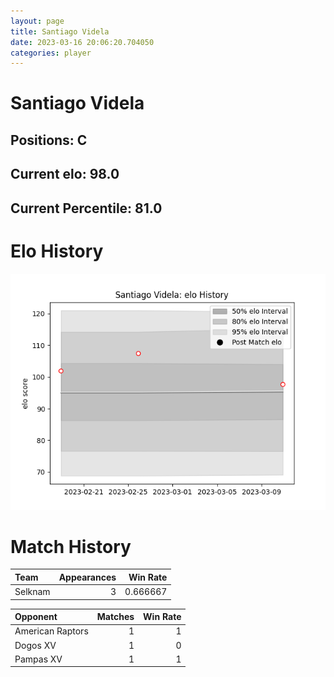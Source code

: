 ```yaml
---  
layout: page  
title: Santiago Videla  
date: 2023-03-16 20:06:20.704050  
categories: player  
---
```

# Santiago Videla

## Positions: C

## Current elo: 98.0

## Current Percentile: 81.0

# Elo History


![elo history](history_SantiagoVidela.png)
# Match History


| Team    |   Appearances |   Win Rate |
|:--------|--------------:|-----------:|
| Selknam |             3 |   0.666667 |

| Opponent         |   Matches |   Win Rate |
|:-----------------|----------:|-----------:|
| American Raptors |         1 |          1 |
| Dogos XV         |         1 |          0 |
| Pampas XV        |         1 |          1 |